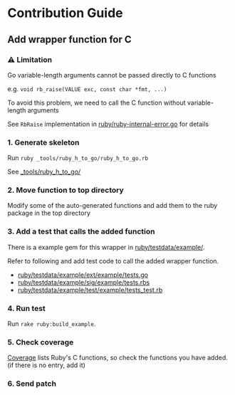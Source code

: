 # Contribution Guide
## Add wrapper function for C
### :warning: Limitation
Go variable-length arguments cannot be passed directly to C functions

e.g. `void rb_raise(VALUE exc, const char *fmt, ...)`

To avoid this problem, we need to call the C function without variable-length arguments

See `RbRaise` implementation in [ruby/ruby-internal-error.go](ruby/ruby-internal-error.go) for details

### 1. Generate skeleton
Run `ruby _tools/ruby_h_to_go/ruby_h_to_go.rb`

See [_tools/ruby_h_to_go/](_tools/ruby_h_to_go/)

### 2. Move function to top directory
Modify some of the auto-generated functions and add them to the ruby package in the top directory

### 3. Add a test that calls the added function
There is a example gem for this wrapper in [ruby/testdata/example/](ruby/testdata/example/).

Refer to following and add test code to call the added wrapper function.

* [ruby/testdata/example/ext/example/tests.go](ruby/testdata/example/ext/example/tests.go)
* [ruby/testdata/example/sig/example/tests.rbs](ruby/testdata/example/sig/example/tests.rbs)
* [ruby/testdata/example/test/example/tests_test.rb](ruby/testdata/example/test/example/tests_test.rb)

### 4. Run test
Run `rake ruby:build_example`.

### 5. Check coverage
[Coverage](README.md#coverage) lists Ruby's C functions, so check the functions you have added. (if there is no entry, add it)

### 6. Send patch
